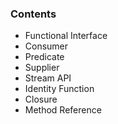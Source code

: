 ### Contents

- Functional Interface
- Consumer
- Predicate
- Supplier
- Stream API
- Identity Function
- Closure
- Method Reference
